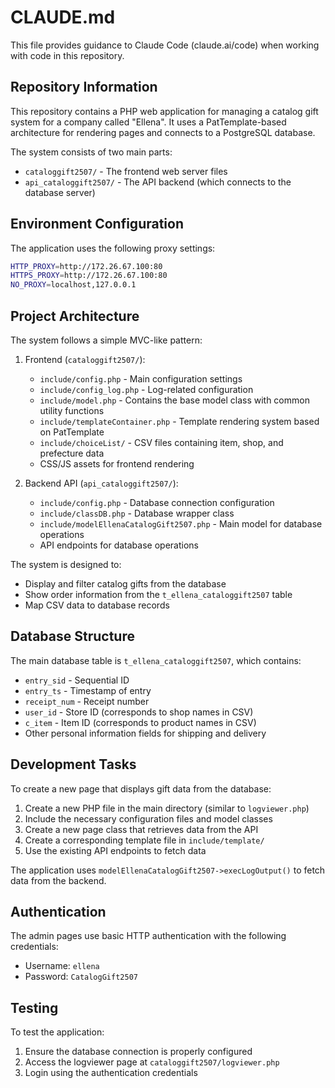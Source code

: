# CLAUDE.md

This file provides guidance to Claude Code (claude.ai/code) when working with code in this repository.

## Repository Information

This repository contains a PHP web application for managing a catalog gift system for a company called "Ellena". It uses a PatTemplate-based architecture for rendering pages and connects to a PostgreSQL database.

The system consists of two main parts:
- `cataloggift2507/` - The frontend web server files
- `api_cataloggift2507/` - The API backend (which connects to the database server)

## Environment Configuration

The application uses the following proxy settings:

```bash
HTTP_PROXY=http://172.26.67.100:80
HTTPS_PROXY=http://172.26.67.100:80
NO_PROXY=localhost,127.0.0.1
```

## Project Architecture

The system follows a simple MVC-like pattern:

1. Frontend (`cataloggift2507/`):
   - `include/config.php` - Main configuration settings
   - `include/config_log.php` - Log-related configuration
   - `include/model.php` - Contains the base model class with common utility functions
   - `include/templateContainer.php` - Template rendering system based on PatTemplate
   - `include/choiceList/` - CSV files containing item, shop, and prefecture data
   - CSS/JS assets for frontend rendering

2. Backend API (`api_cataloggift2507/`):
   - `include/config.php` - Database connection configuration
   - `include/classDB.php` - Database wrapper class
   - `include/modelEllenaCatalogGift2507.php` - Main model for database operations
   - API endpoints for database operations

The system is designed to:
- Display and filter catalog gifts from the database
- Show order information from the `t_ellena_cataloggift2507` table
- Map CSV data to database records

## Database Structure

The main database table is `t_ellena_cataloggift2507`, which contains:

- `entry_sid` - Sequential ID
- `entry_ts` - Timestamp of entry
- `receipt_num` - Receipt number
- `user_id` - Store ID (corresponds to shop names in CSV)
- `c_item` - Item ID (corresponds to product names in CSV)
- Other personal information fields for shipping and delivery

## Development Tasks

To create a new page that displays gift data from the database:

1. Create a new PHP file in the main directory (similar to `logviewer.php`)
2. Include the necessary configuration files and model classes
3. Create a new page class that retrieves data from the API
4. Create a corresponding template file in `include/template/`
5. Use the existing API endpoints to fetch data

The application uses `modelEllenaCatalogGift2507->execLogOutput()` to fetch data from the backend.

## Authentication

The admin pages use basic HTTP authentication with the following credentials:
- Username: `ellena`
- Password: `CatalogGift2507`

## Testing

To test the application:
1. Ensure the database connection is properly configured
2. Access the logviewer page at `cataloggift2507/logviewer.php`
3. Login using the authentication credentials